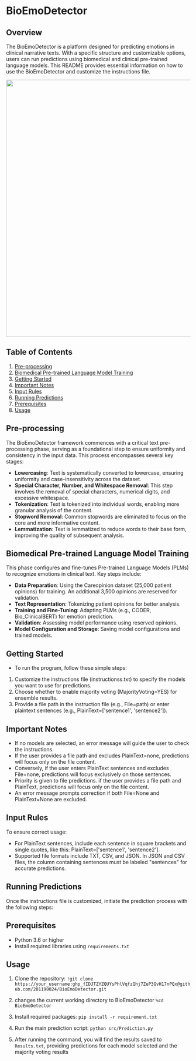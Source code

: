 # BioEmoDetector

## Overview
The BioEmoDetector is a platform designed for predicting emotions in clinical narrative texts. With a specific structure and customizable options, users can run predictions using biomedical and clinical pre-trained language models. This README provides essential information on how to use the BioEmoDetector and customize the instructions file.

<p align="center">
<img src="https://github.com/201190024/BioEmoDetector/assets/54450055/e7a98e28-f7f9-4613-ab6c-09428b0a65d2" width="700">
</p>

## Table of Contents
1. [Pre-processing](#pre-processing)
2. [Biomedical Pre-trained Language Model Training](#biomedical-pre-trained-language-model-training)
3. [Getting Started](#Getting-Started)
4. [Important Notes](#Important-Notes)
5. [Input Rules](#Input-Rules)
6. [Running Predictions](#Running-Predictions)
7. [Prerequisites](#Prerequisites)
8. [Usage](#Usage)

## Pre-processing
The BioEmoDetector framework commences with a critical text pre-processing phase, serving as a foundational step to ensure uniformity and consistency in the input data. This process encompasses several key stages:
- **Lowercasing**: Text is systematically converted to lowercase, ensuring uniformity and case-insensitivity across the dataset.
- **Special Character, Number, and Whitespace Removal**: This step involves the removal of special characters, numerical digits, and excessive whitespace. 
- **Tokenization**: Text is tokenized into individual words, enabling more granular analysis of the content.
- **Stopword Removal**: Common stopwords are eliminated to focus on the core and more informative content.
- **Lemmatization**: Text is lemmatized to reduce words to their base form, improving the quality of subsequent analysis.

## Biomedical Pre-trained Language Model Training
This phase configures and fine-tunes Pre-trained Language Models (PLMs) to recognize emotions in clinical text. Key steps include:
- **Data Preparation**: Using the Careopinion dataset (25,000 patient opinions) for training. An additional 3,500 opinions are reserved for validation.
- **Text Representation**: Tokenizing patient opinions for better analysis.
- **Training and Fine-Tuning**: Adapting PLMs (e.g., CODER, Bio_ClinicalBERT) for emotion prediction.
- **Validation**: Assessing model performance using reserved opinions.
- **Model Configuration and Storage**: Saving model configurations and trained models.

## Getting Started
- To run the program, follow these simple steps:

1. Customize the instructions file (instructionss.txt) to specify the models you want to use for predictions.
2. Choose whether to enable majority voting (MajorityVoting=YES) for ensemble results.
3. Provide a file path in the instruction file (e.g., File=path) or enter plaintext sentences (e.g., PlainText=['sentence1', 'sentence2']).

## Important Notes

- If no models are selected, an error message will guide the user to check the instructions.
- If the user provides a file path and excludes PlainText=none, predictions will focus only on the file content.
- Conversely, if the user enters PlainText sentences and excludes File=none, predictions will focus exclusively on those sentences.
- Priority is given to file predictions. if the user provides a file path and PlainText, predictions will focus only on the file content.
- An error message prompts correction if both File=None and PlainText=None are excluded.

## Input Rules
To ensure correct usage:

- For PlainText sentences, include each sentence in square brackets and single quotes, like this: PlainText=['sentence1', 'sentence2'].
- Supported file formats include TXT, CSV, and JSON. In JSON and CSV files, the column containing sentences must be labeled "sentences" for accurate predictions.

## Running Predictions
Once the instructions file is customized, initiate the prediction process with the following steps:

## Prerequisites
- Python 3.6 or higher
- Install required libraries using `requirements.txt`

## Usage
1. Clone the repository:
`!git clone https://your_username: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@github.com/201190024/BioEmoDetector.git`

2. changes the current working directory to BioEmoDetector `%cd BioEmoDetector`

3. Install required packages:
`pip install -r requirement.txt`

4. Run the main prediction script:
`python src/Prediction.py`

5. After running the command, you will find the results saved to `Results.txt`, providing predictions for each model selected and the majority voting results
